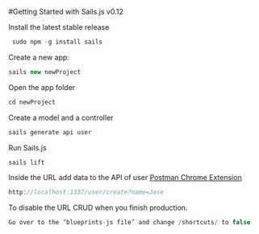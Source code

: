 #Getting Started with Sails.js v0.12


Install the latest stable release
```javascript
 sudo npm -g install sails
```

Create a new app:
```javascript
sails new newProject
```

 Open the app folder
```javascript
cd newProject
```

Create a model and a controller
```javascript
sails generate api user
```

Run Sails.js
```javascript
sails lift
```

Inside the URL add data to the API of user [Postman Chrome Extension](https://chrome.google.com/webstore/detail/postman/fhbjgbiflinjbdggehcddcbncdddomop?hl=en)
```javascript
http://localhost:1337/user/create?name=Jose
```

To disable the URL CRUD when you finish production.
```javascript
Go over to the ‘blueprints-js file’ and change /shortcuts/ to false
```
